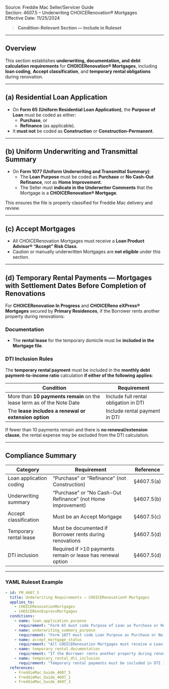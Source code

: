 Source: Freddie Mac Seller/Servicer Guide  
Section: 4607.5 – Underwriting CHOICERenovation® Mortgages  
Effective Date: 11/25/2024  

> **Condition-Relevant Section — Include in Ruleset**

---

## Overview  

This section establishes **underwriting, documentation, and debt calculation requirements** for **CHOICERenovation® Mortgages**, including **loan coding**, **Accept classification**, and **temporary rental obligations** during renovation.

---

## (a) Residential Loan Application  

- On **Form 65 (Uniform Residential Loan Application)**, the **Purpose of Loan** must be coded as either:  
  - **Purchase**, or  
  - **Refinance** (as applicable).  
- It **must not** be coded as **Construction** or **Construction-Permanent**.

---

## (b) Uniform Underwriting and Transmittal Summary  

- On **Form 1077 (Uniform Underwriting and Transmittal Summary)**:  
  - The **Loan Purpose** must be coded as **Purchase** or **No Cash-Out Refinance**, not as **Home Improvement**.  
  - The Seller must **indicate in the Underwriter Comments** that the Mortgage is a **CHOICERenovation® Mortgage**.  

This ensures the file is properly classified for Freddie Mac delivery and review.

---

## (c) Accept Mortgages  

- All CHOICERenovation Mortgages must receive a **Loan Product Advisor® “Accept” Risk Class**.  
- Caution or manually underwritten Mortgages are **not eligible** under this section.  

---

## (d) Temporary Rental Payments — Mortgages with Settlement Dates Before Completion of Renovations  

For **CHOICERenovation In Progress** and **CHOICEReno eXPress® Mortgages** secured by **Primary Residences**, if the Borrower rents another property during renovations:

### Documentation  
- The **rental lease** for the temporary domicile must be **included in the Mortgage file**.  

### DTI Inclusion Rules  
The **temporary rental payment** must be included in the **monthly debt payment-to-income ratio** calculation **if either of the following applies**:

| Condition | Requirement |
|------------|--------------|
| More than **10 payments remain** on the lease term as of the Note Date | Include full rental obligation in DTI |
| The **lease includes a renewal or extension option** | Include rental payment in DTI |

If fewer than 10 payments remain and there is **no renewal/extension clause**, the rental expense may be excluded from the DTI calculation.

---

## Compliance Summary  

| Category | Requirement | Reference |
|-----------|-------------|------------|
| Loan application coding | “Purchase” or “Refinance” (not Construction) | §4607.5(a) |
| Underwriting summary | “Purchase” or “No Cash-Out Refinance” (not Home Improvement) | §4607.5(b) |
| Accept classification | Must be an Accept Mortgage | §4607.5(c) |
| Temporary rental lease | Must be documented if Borrower rents during renovations | §4607.5(d) |
| DTI inclusion | Required if >10 payments remain or lease has renewal option | §4607.5(d) |

---

### YAML Ruleset Example  

```yaml
- id: FM_4607_5
  title: Underwriting Requirements – CHOICERenovation® Mortgages
  applies_to:
    - CHOICERenovationMortgages
    - CHOICERenoExpressMortgages
  conditions:
    - name: loan_application_purpose
      requirement: "Form 65 must code Purpose of Loan as Purchase or Refinance, not Construction or Construction-Permanent."
    - name: underwriting_summary_purpose
      requirement: "Form 1077 must code Loan Purpose as Purchase or No Cash-Out Refinance, not Home Improvement; Underwriter Comments must state the loan is a CHOICERenovation® Mortgage."
    - name: accept_mortgage_status
      requirement: "All CHOICERenovation Mortgages must receive a Loan Product Advisor® 'Accept' Risk Class."
    - name: temporary_rental_documentation
      requirement: "If the Borrower rents another property during renovations, the lease must be documented in the Mortgage file."
    - name: temporary_rental_dti_inclusion
      requirement: "Temporary rental payments must be included in DTI if more than 10 payments remain or the lease includes a renewal/extension option."
  references:
    - FreddieMac_Guide_4607_5
    - FreddieMac_Guide_4607_1
    - FreddieMac_Guide_4607_3
